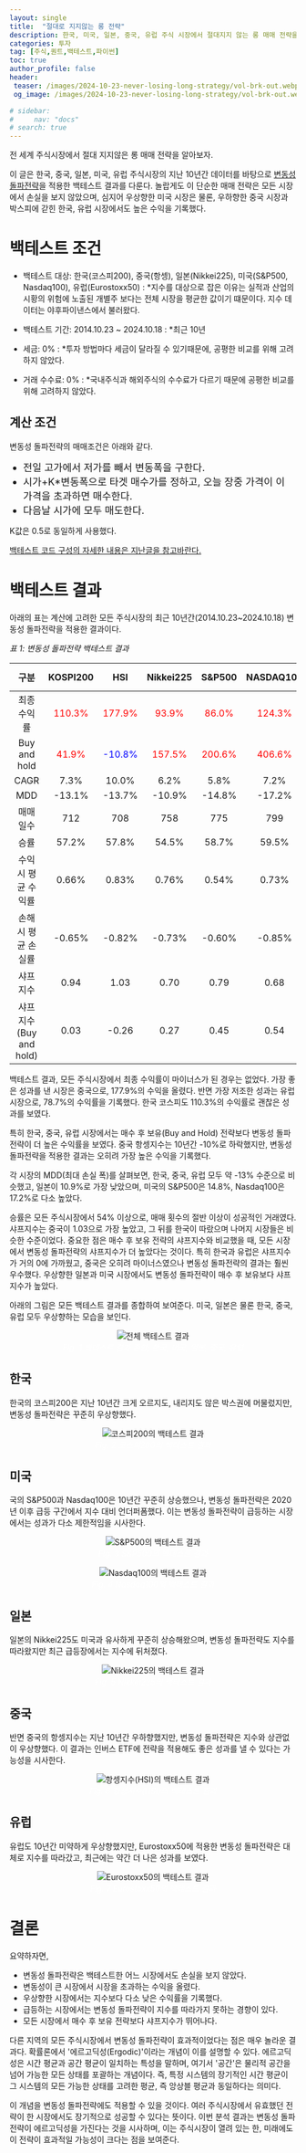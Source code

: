 ```yaml
---
layout: single
title:  "절대로 지지않는 롱 전략"
description: 한국, 미국, 일본, 중국, 유럽 주식 시장에서 절대지지 않는 롱 매매 전략을 분석한 글
categories: 투자
tag: [주식,퀀트,백테스트,파이썬]
toc: true
author_profile: false
header:
 teaser: /images/2024-10-23-never-losing-long-strategy/vol-brk-out.webp
 og_image: /images/2024-10-23-never-losing-long-strategy/vol-brk-out.webp

# sidebar:
#     nav: "docs"
# search: true
---
```

전 세계 주식시장에서 절대 지지않은 롱 매매 전략을 알아보자.

이 글은 한국, 중국, 일본, 미국, 유럽 주식시장의 지난 10년간 데이터를 바탕으로 [변동성 돌파전략](/투자/2024-10-10-volatility-break-out-strategy)을 적용한 백테스트 결과를 다룬다. 놀랍게도 이 단순한 매매 전략은 모든 시장에서 손실을 보지 않았으며, 심지어 우상향한 미국 시장은 물론, 우하향한 중국 시장과 박스피에 갇힌 한국, 유럽 시장에서도 높은 수익을 기록했다.

# 백테스트 조건
- 백테스트 대상: 한국(코스피200), 중국(항셍), 일본(Nikkei225), 미국(S&P500, Nasdaq100), 유럽(Eurostoxx50) 
: *지수를 대상으로 잡은 이유는 실적과 산업의 시황의 위험에 노출된 개별주 보다는 전체 시장을 평균한 값이기 떄문이다. 지수 데이터는 야후파이낸스에서 불러왔다.

- 백테스트 기간: 2014.10.23 ~ 2024.10.18
: *최근 10년

- 세금: 0%
: *투자 방법마다 세금이 달라질 수 있기때문에, 공평한 비교를 위해 고려하지 않았다.

- 거래 수수료: 0%
: *국내주식과 해외주식의 수수료가 다르기 때문에 공평한 비교를 위해 고려하지 않았다.

## 계산 조건
변동성 돌파전략의 매매조건은 아래와 같다. 

<div class="notice--primary">
<ul>
    <li style="font-size: 1.25em;">전일 고가에서 저가를 빼서 변동폭을 구한다.</li>
    <li style="font-size: 1.25em;">시가+K*변동폭으로 타겟 매수가를 정하고, 오늘 장중 가격이 이 가격을 초과하면 매수한다.</li>
    <li style="font-size: 1.25em;">다음날 시가에 모두 매도한다.</li>
</ul>
</div>

K값은 0.5로 동일하게 사용했다. 

[백테스트 코드 구성의 자세한 내용은 지난글을 참고바란다.](/투자/2024-10-10-volatility-break-out-strategy)

# 백테스트 결과
아래의 표는 계산에 고려한 모든 주식시장의 최근 10년간(2014.10.23~2024.10.18) 변동성 돌파전략을 적용한 결과이다. 

*표 1: 변동성 돌파전략 백테스트 결과*

| 구분 | KOSPI200 | HSI | Nikkei225 | S&P500 | NASDAQ100 | EUROSTOXX 50 |
|:---:|:---:|:---:|:---:|:---:|:---:|:---:|
| 최종 수익률 | <span style="color: red;">110.3%</span> | <span style="color: red;">177.9%</span> | <span style="color: red;">93.9%</span> | <span style="color: red;">86.0%</span> | <span style="color: red;">124.3%</span> | <span style="color: red;">78.7%</span> |
| Buy and hold | <span style="color: red;">41.9%</span> | <span style="color: blue;">-10.8%</span> | <span style="color: red;">157.5%</span> | <span style="color: red;">200.6%</span> | <span style="color: red;">406.6%</span> | <span style="color: red;">63.8%</span> |
| CAGR | 7.3% | 10.0% | 6.2% | 5.8% | 7.2% | 5.3% |
| MDD | -13.1% | -13.7% | -10.9% | -14.8% | -17.2% | -13.3% |
| 매매일수  | 712 | 708 |  758 | 775 | 799 | 802 |
| 승률  | 57.2% | 57.8% | 54.5% | 58.7% | 59.5% | 54.6% |
| 수익 시 평균 수익률 | 0.66% | 0.83% |  0.76% | 0.54% | 0.73% | 0.59% |
| 손해 시 평균 손실률  | -0.65% | -0.82% | -0.73% | -0.60% | -0.85% | -0.57% |
| 샤프지수  | 0.94 | 1.03 | 0.70 | 0.79 | 0.68 | 0.68 |
| 샤프지수(Buy and hold)  | 0.03 | -0.26 | 0.27 | 0.45 | 0.54 | 0.06 |

백테스트 결과, 모든 주식시장에서 최종 수익률이 마이너스가 된 경우는 없었다. 가장 좋은 성과를 낸 시장은 중국으로, 177.9%의 수익을 올렸다. 반면 가장 저조한 성과는 유럽 시장으로, 78.7%의 수익률을 기록했다. 한국 코스피도 110.3%의 수익률로 괜찮은 성과를 보였다.

특히 한국, 중국, 유럽 시장에서는 매수 후 보유(Buy and Hold) 전략보다 변동성 돌파전략이 더 높은 수익률을 보였다. 중국 항셍지수는 10년간 -10%로 하락했지만, 변동성 돌파전략을 적용한 결과는 오히려 가장 높은 수익을 기록했다.

각 시장의 MDD(최대 손실 폭)를 살펴보면, 한국, 중국, 유럽 모두 약 -13% 수준으로 비슷했고, 일본이 10.9%로 가장 낮았으며, 미국의 S&P500은 14.8%, Nasdaq100은 17.2%로 다소 높았다.

승률은 모든 주식시장에서 54% 이상으로, 매매 횟수의 절반 이상이 성공적인 거래였다. 샤프지수는 중국이 1.03으로 가장 높았고, 그 뒤를 한국이 따랐으며 나머지 시장들은 비슷한 수준이었다. 중요한 점은 매수 후 보유 전략의 샤프지수와 비교했을 때, 모든 시장에서 변동성 돌파전략의 샤프지수가 더 높았다는 것이다. 특히 한국과 유럽은 샤프지수가 거의 0에 가까웠고, 중국은 오히려 마이너스였으나 변동성 돌파전략의 결과는 훨씬 우수했다. 우상향한 일본과 미국 시장에서도 변동성 돌파전략이 매수 후 보유보다 샤프지수가 높았다.

아래의 그림은 모든 백테스트 결과를 종합하여 보여준다. 미국, 일본은 물론 한국, 중국, 유럽 모두 우상향하는 모습을 보인다.

<p align="center">   
    <img src="/images/2024-10-23-never-losing-long-strategy/result-in-total.webp" alt="전체 백테스트 결과">
    <br>
   <span style="font-style: italic; color: #FFFFFF;">Fig. 1 백테스트 결과 종합; 한국, 미국, 일본, 중국, 유럽 </span>
</p>

## 한국
한국의 코스피200은 지난 10년간 크게 오르지도, 내리지도 않은 박스권에 머물렀지만, 변동성 돌파전략은 꾸준히 우상향했다.

<p align="center">   
    <img src="/images/2024-10-23-never-losing-long-strategy/result-kospi200.webp" alt="코스피200의 백테스트 결과">
    <br>
   <span style="font-style: italic; color: #FFFFFF;">Fig. 2 코스피200의 백테스트 결과 </span>
</p>

## 미국
국의 S&P500과 Nasdaq100은 10년간 꾸준히 상승했으나, 변동성 돌파전략은 2020년 이후 급등 구간에서 지수 대비 언더퍼폼했다. 이는 변동성 돌파전략이 급등하는 시장에서는 성과가 다소 제한적임을 시사한다. 

<p align="center">   
    <img src="/images/2024-10-23-never-losing-long-strategy/result-snp500.webp" alt="S&P500의 백테스트 결과">
    <br>
   <span style="font-style: italic; color: #FFFFFF;">Fig. 3 S&P500의 백테스트 결과 </span>
</p>

<p align="center">   
    <img src="/images/2024-10-23-never-losing-long-strategy/result-nasdaq100.webp" alt="Nasdaq100의 백테스트 결과">
    <br>
   <span style="font-style: italic; color: #FFFFFF;">Fig. 4 Nasdaq100의 백테스트 결과 </span>
</p>

## 일본
일본의 Nikkei225도 미국과 유사하게 꾸준히 상승해왔으며, 변동성 돌파전략도 지수를 따라왔지만 최근 급등장에서는 지수에 뒤처졌다.

<p align="center">   
    <img src="/images/2024-10-23-never-losing-long-strategy/result-nikkei225.webp" alt="Nikkei225의 백테스트 결과">
    <br>
   <span style="font-style: italic; color: #FFFFFF;">Fig. 5 Nikkei225의 백테스트 결과 </span>
</p>

## 중국
반면 중국의 항셍지수는 지난 10년간 우하향했지만, 변동성 돌파전략은 지수와 상관없이 우상향했다. 이 결과는 인버스 ETF에 전략을 적용해도 좋은 성과를 낼 수 있다는 가능성을 시사한다.

<p align="center">   
    <img src="/images/2024-10-23-never-losing-long-strategy/result-hsi.webp" alt="항셍지수(HSI)의 백테스트 결과">
    <br>
   <span style="font-style: italic; color: #FFFFFF;">Fig. 6 항셍지수(HSI)의 백테스트 결과 </span>
</p>

## 유럽
유럽도 10년간 미약하게 우상향했지만, Eurostoxx50에 적용한 변동성 돌파전략은 대체로 지수를 따라갔고, 최근에는 약간 더 나은 성과를 보였다.

<p align="center">   
    <img src="/images/2024-10-23-never-losing-long-strategy/result-eurostoxx50.webp" alt="Eurostoxx50의 백테스트 결과">
    <br>
   <span style="font-style: italic; color: #FFFFFF;">Fig. 7 Eurostoxx50의 백테스트 결과 </span>
</p>

# 결론
요약하자면,
- 변동성 돌파전략은 백테스트한 어느 시장에서도 손실을 보지 않았다.
- 변동성이 큰 시장에서 시장을 초과하는 수익을 올렸다.
- 우상향한 시장에서는 지수보다 다소 낮은 수익률을 기록했다.
- 급등하는 시장에서는 변동성 돌파전략이 지수를 따라가지 못하는 경향이 있다.
- 모든 시장에서 매수 후 보유 전략보다 샤프지수가 뛰어나다.

다른 지역의 모든 주식시장에서 변동성 돌파전략이 효과적이었다는 점은 매우 놀라운 결과다. 확률론에서 '에르고딕성(Ergodic)'이라는 개념이 이를 설명할 수 있다. 에르고딕성은 시간 평균과 공간 평균이 일치하는 특성을 말하며, 여기서 '공간'은 물리적 공간을 넘어 가능한 모든 상태를 포괄하는 개념이다. 즉, 특정 시스템의 장기적인 시간 평균이 그 시스템의 모든 가능한 상태를 고려한 평균, 즉 앙상블 평균과 동일하다는 의미다.

이 개념을 변동성 돌파전략에도 적용할 수 있을 것이다. 여러 주식시장에서 유효했던 전략이 한 시장에서도 장기적으로 성공할 수 있다는 뜻이다. 이번 분석 결과는 변동성 돌파전략이 에르고딕성을 가진다는 것을 시사하며, 이는 주식시장이 열려 있는 한, 미래에도 이 전략이 효과적일 가능성이 크다는 점을 보여준다.